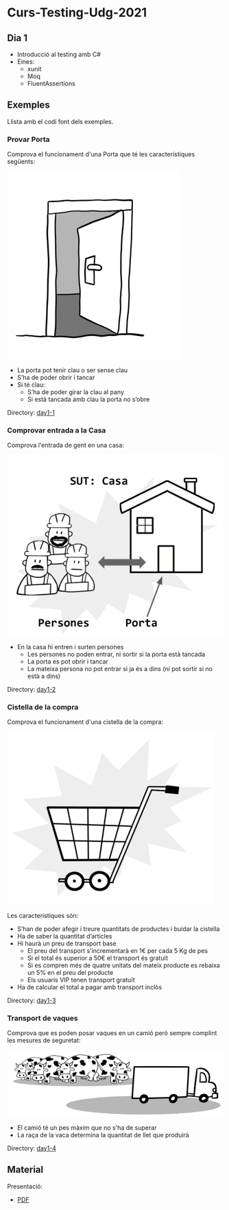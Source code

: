 # Curs-Testing-Udg-2021

## Dia 1

- Introducció al testing amb C#
- Eines:
  - xunit
  - Moq
  - FluentAssertions

## Exemples

Llista amb el codi font dels exemples.

### Provar Porta

Comprova el funcionament d'una Porta que té les característiques següents:

![Porta](img/porta.png)

- La porta pot tenir clau o ser sense clau
- S’ha de poder obrir i tancar
- Si té clau:
  - S’ha de poder girar la clau al pany
  - Si està tancada amb clau la porta no s’obre

Directory: [day1-1](day1-1)

### Comprovar entrada a la Casa

Comprova l'entrada de gent en una casa:

![Porta](img/casa.png)

- En la casa hi entren i surten persones
  - Les persones no poden entrar, ni sortir si la porta està tancada
  - La porta es pot obrir i tancar
  - La mateixa persona no pot entrar si ja és a dins (ni pot sortir si no està a dins)

Directory: [day1-2](day1-2)

### Cistella de la compra

Comprova el funcionament d'una cistella de la compra:

![Cistella](img/cistella.png)

Les característiques són:

- S’han de poder afegir i treure quantitats de productes i buidar la cistella
- Ha de saber la quantitat d’articles
- Hi haurà un preu de transport base
  - El preu del transport s’incrementarà en 1€ per cada 5 Kg de pes
  - Si el total és superior a 50€ el transport és gratuït
  - Si es compren més de quatre unitats del mateix producte es rebaixa un 5% en el preu del producte
  - Els usuaris VIP tenen transport gratuït
- Ha de calcular el total a pagar amb transport inclòs

Directory: [day1-3](day1-3)

### Transport de vaques

Comprova que es poden posar vaques en un camió però sempre complint les mesures de seguretat:

![Vaques](img/vaques.png)

- El camió té un pes màxim que no s'ha de superar
- La raça de la vaca determina la quantitat de llet que produirà

Directory: [day1-4](day1-4)

## Material

Presentació:

- [PDF](Dia1_Presentació.pdf)
